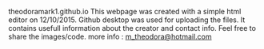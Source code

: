 theodoramark1.github.io
This webpage was created with a simple html editor on 12/10/2015. 
Github desktop was used for uploading the files.
It contains usefull information about the creator and contact info.
Feel free to share the images/code.
more info : m_theodora@hotmail.com
